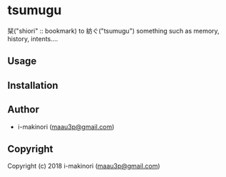 # tsumugu

栞("shiori" :: bookmark)  to 紡ぐ("tsumugu") something such as memory, history, intents....


## Usage


## Installation


## Author

* i-makinori (maau3p@gmail.com)


## Copyright

Copyright (c) 2018 i-makinori (maau3p@gmail.com)
